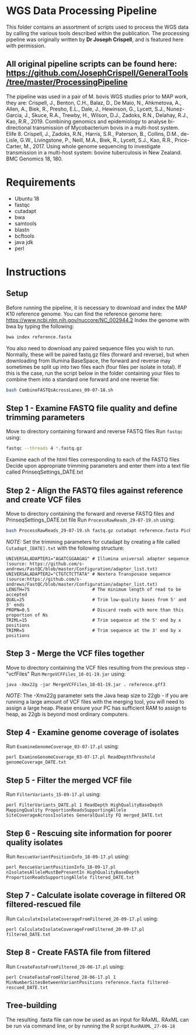 # WGS Data Processing Pipeline
This folder contains an assortment of scripts used to process the WGS data by calling the various tools described within the publication.
The processing pipeline was originally written by **Dr Joseph Crispell**, and is featured here with permission. 

## All original pipeline scripts can be found here: https://github.com/JosephCrispell/GeneralTools/tree/master/ProcessingPipeline

The pipeline was used in a pair of M. bovis WGS studies prior to MAP work, they are:
Crispell, J., Benton, C.H., Balaz, D., De Maio, N., Ahkmetova, A., Allen, A., Biek, R., Presho, E.L., Dale, J., Hewinson, G., Lycett, S.J., Nunez-Garcia, J., Skuce, R.A., 
Trewby, H., Wilson, D.J., Zadoks, R.N., Delahay, R.J., Kao, R.R., 2019. Combining genomics and epidemiology to analyse bi-directional transmission of Mycobacterium bovis in a multi-host system. Elife 8.
Crispell, J., Zadoks, R.N., Harris, S.R., Paterson, B., Collins, D.M., de-Lisle, G.W., Livingstone, P., Neill, M.A., Biek, R., Lycett, S.J., Kao, R.R., 
Price-Carter, M., 2017. Using whole genome sequencing to investigate transmission in a multi-host system: bovine tuberculosis in New Zealand. BMC Genomics 18, 180.
 
# Requirements
- Ubuntu 18
- fastqc
- cutadapt
- bwa
- samtools
- blastn
- bcftools
- java jdk
- perl

# Instructions

## Setup
Before running the pipeline, it is necessary to download and index the MAP K10 reference genome. You can find the reference genome here: https://www.ncbi.nlm.nih.gov/nuccore/NC_002944.2
Index the genome with bwa by typing the following:

``` bash
bwa index reference.fasta
```

You also need to download any paired sequence files you wish to run. Normally, these will be paired fastq.gz files (forward and reverse), but when downloading from Illumina BaseSpace,
the forward and reverse may sometimes be split up into two files each (four files per isolate in total). If this is the case, run the script below in the folder containing your files 
to combine them into a standard one forward and one reverse file:

``` bash
bash CombineFASTQsAcrossLanes_09-07-18.sh
```  

 ## Step 1 - Examine FASTQ file quality and define trimming parameters

Move to directory containing forward and reverse FASTQ files
Run `fastqc` using:
``` bash
fastqc --threads 4 *.fastq.gz
```

Examine each of the html files corresponding to each of the FASTQ files
Decide upon appropriate trimming parameters and enter them into a text file 
called PrinseqSettings_DATE.txt

## Step 2 - Align the FASTQ files against reference and create VCF files
Move to directory containing the forward and reverse FASTQ files and PrinseqSettings_DATE.txt file
Run `ProcessRawReads_29-07-19.sh` using:
``` bash
bash ProcessRawReads_29-07-19.sh fastq.gz cutadapt reference.fasta PickRandomReadsFromSAM_13-07-17.pl ExamineBlastOutput_13-07-17.pl
```
*NOTE:* Set the trimming parameters for cutadapt by creating a file called `Cutadapt_[DATE].txt` with the following structure:
```
UNIVERSALADAPTER1="AGATCGGAAGAG" # Illumina universal adapter sequence (source: https://github.com/s-andrews/FastQC/blob/master/Configuration/adapter_list.txt)
UNIVERSALADAPTER2="CTGTCTCTTATA" # Nextera Transposase sequence (source:https://github.com/s-andrews/FastQC/blob/master/Configuration/adapter_list.txt)
LENGTH=75                        # The minimum length of read to be accepted
QUAL=25                          # Trim low-quality bases from 5' and 3' ends
PROPN=0.5                        # Discard reads with more than this proportion of Ns
TRIML=15                         # Trim sequence at the 5' end by x positions
TRIMR=5                          # Trim sequence at the 3' end by x positions
```

## Step 3 - Merge the VCF files together
Move to directory containing the VCF files resulting from the previous step - "vcfFiles"
Run `MergeVCFFiles_10-01-19.jar` using:
```
java -Xmx22g -jar MergeVCFFiles_10-01-19.jar . reference.gff3
```

*NOTE:* The -Xmx22g parameter sets the Java heap size to 22gb - if you are running a large amount of VCF files with the merging tool, you will need to assign a large heap.
Please ensure your PC has sufficient RAM to assign to heap, as 22gb is beyond most ordinary computers.  

## Step 4 - Examine genome coverage of isolates
Run `ExamineGenomeCoverage_03-07-17.pl` using:
```
perl ExamineGenomeCoverage_03-07-17.pl ReadDepthThreshold genomeCoverage_DATE.txt
```

## Step 5 - Filter the merged VCF file
Run `FilterVariants_15-09-17.pl` using:
```
perl FilterVariants_DATE.pl 1 ReadDepth HighQualityBaseDepth MappingQuality ProportionReadsSupportingAllele SiteCoverageAcrossIsolates GeneralQuality FQ merged_DATE.txt
```

## Step 6 - Rescuing site information for poorer quality isolates
Run `RescueVariantPositionInfo_18-09-17.pl` using:
```
perl RescueVariantPositionInfo_18-09-17.pl nIsolatesAlleleMustBePresentIn HighQualityBaseDepth ProportionReadsSupportingAllele filtered_DATE.txt
```

## Step 7 - Calculate isolate coverage in filtered OR filtered-rescued file
Run `CalculateIsolateCoverageFromFiltered_20-09-17.pl` using:
```
perl CalculateIsolateCoverageFromFiltered_20-09-17.pl filtered_DATE.txt
```

## Step 8 - Create FASTA file from filtered
Run `CreateFastaFromFiltered_28-06-17.pl` using:
```
perl CreateFastaFromFiltered_28-06-17.pl 1 MinNumberSitesBetweenVariantPositions reference.fasta filtered-rescued_DATE.txt
```

## Tree-building
The resulting .fasta file can now be used as an input for RAxML. RAxML can be run via command line, or by running the R script `RunRAXML_27-06-18` 